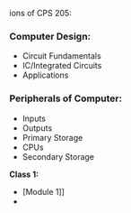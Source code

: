 ions of CPS 205:

### Computer Design:
- Circuit Fundamentals
- IC/Integrated Circuits
- Applications

### Peripherals of Computer:
- Inputs
- Outputs
- Primary Storage
- CPUs
- Secondary Storage

**Class 1:**
- [Module 1]]
- 